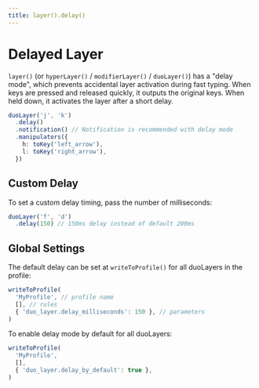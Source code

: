 ```yaml
---
title: layer().delay() 
---
```


# Delayed Layer

`layer()` (or `hyperLayer()` / `modifierLayer()` / `duoLayer()`) has a 
"delay mode", which prevents accidental layer activation during fast typing. 
When keys are pressed and released quickly, it outputs the original keys. 
When held down, it activates the layer after a short delay.

```typescript
duoLayer('j', 'k')
  .delay()
  .notification() // Notification is recommended with delay mode
  .manipulators({
    h: toKey('left_arrow'),
    l: toKey('right_arrow'),
  })
```

## Custom Delay

To set a custom delay timing, pass the number of milliseconds:

```typescript
duoLayer('f', 'd')
  .delay(150) // 150ms delay instead of default 200ms
```

## Global Settings

The default delay can be set at `writeToProfile()` for all duoLayers in the profile:

```typescript
writeToProfile(
  'MyProfile', // profile name 
  [], // rules
  { 'duo_layer.delay_milliseconds': 150 }, // parameters 
)
```

To enable delay mode by default for all duoLayers:

```typescript
writeToProfile(
  'MyProfile', 
  [], 
  { 'duo_layer.delay_by_default': true },
)
```
